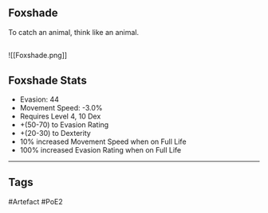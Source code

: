 ## Foxshade
To catch an animal, think like an animal.
##
![[Foxshade.png]]
## Foxshade Stats
- Evasion: 44
- Movement Speed: -3.0%
- Requires Level 4, 10 Dex
- +(50-70) to Evasion Rating
- +(20-30) to Dexterity
- 10% increased Movement Speed when on Full Life
- 100% increased Evasion Rating when on Full Life


---
## Tags
#Artefact
#PoE2
